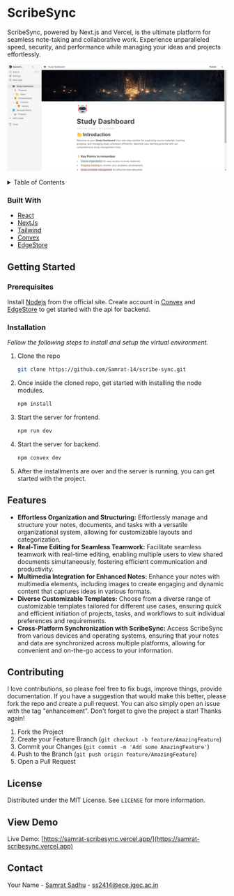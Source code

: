 # ScribeSync

ScribeSync, powered by Next.js and Vercel, is the ultimate platform for seamless note-taking and collaborative work. Experience unparalleled speed, security, and performance while managing your ideas and projects effortlessly.

![ScribeSync_screenshot](preview.png)

<!-- TABLE OF CONTENTS -->
<details>
  <summary>Table of Contents</summary>
  <ol>
    <li>
      <a href="#about-the-project">About The Project</a>
      <ul>
        <li><a href="#built-with">Built With</a></li>
      </ul>
    </li>
    <li>
      <a href="#getting-started">Getting Started</a>
      <ul>
        <li><a href="#prerequisites">Prerequisites</a></li>
        <li><a href="#installation">Installation</a></li>
      </ul>
    </li>
    <li><a href="#features">Features</a></li>
    <li><a href="#contributing">Contributing</a></li>
    <li><a href="#license">License</a></li>
    <li><a href="#view-demo">View Demo</a></li>
    <li><a href="#contact">Contact</a></li>
  </ol>
</details>

### Built With

- [React](https://reactjs.org/)
- [NextJs](https://nextjs.org/)
- [Tailwind](https://tailwindcss.com/)
- [Convex](https://convex.dev/)
- [EdgeStore](https://edgestore.dev/)

## Getting Started

### Prerequisites

Install [Nodejs](https://nodejs.org/en/) from the official site.
Create account in [Convex](https://convex.dev/) and [EdgeStore](https://edgestore.dev/) to get started with the api for backend.

### Installation

_Follow the following steps to install and setup the virtual environment._

1. Clone the repo
   ```sh
   git clone https://github.com/Samrat-14/scribe-sync.git
   ```
2. Once inside the cloned repo, get started with installing the node modules.
   ```sh
   npm install
   ```
3. Start the server for frontend.
   ```sh
   npm run dev
   ```
4. Start the server for backend.
   ```sh
   npm convex dev
   ```
5. After the installments are over and the server is running, you can get started with the project.

## Features

- **Effortless Organization and Structuring:** Effortlessly manage and structure your notes, documents, and tasks with a versatile organizational system, allowing for customizable layouts and categorization.
- **Real-Time Editing for Seamless Teamwork:** Facilitate seamless teamwork with real-time editing, enabling multiple users to view shared documents simultaneously, fostering efficient communication and productivity.
- **Multimedia Integration for Enhanced Notes:** Enhance your notes with multimedia elements, including images to create engaging and dynamic content that captures ideas in various formats.
- **Diverse Customizable Templates:** Choose from a diverse range of customizable templates tailored for different use cases, ensuring quick and efficient initiation of projects, tasks, and workflows to suit individual preferences and requirements.
- **Cross-Platform Synchronization with ScribeSync:** Access ScribeSync from various devices and operating systems, ensuring that your notes and data are synchronized across multiple platforms, allowing for convenient and on-the-go access to your information.

## Contributing

I love contributions, so please feel free to fix bugs, improve things, provide documentation.
If you have a suggestion that would make this better, please fork the repo and create a pull request. You can also simply open an issue with the tag "enhancement".
Don't forget to give the project a star! Thanks again!

1. Fork the Project
2. Create your Feature Branch (`git checkout -b feature/AmazingFeature`)
3. Commit your Changes (`git commit -m 'Add some AmazingFeature'`)
4. Push to the Branch (`git push origin feature/AmazingFeature`)
5. Open a Pull Request

<!-- LICENSE -->

## License

Distributed under the MIT License. See `LICENSE` for more information.

## View Demo

Live Demo: [https://samrat-scribesync.vercel.app/](https://samrat-scribesync.vercel.app)

## Contact

Your Name - [Samrat Sadhu](https://samrat-sadhu-portfolio.vercel.app/) - ss2414@ece.jgec.ac.in

